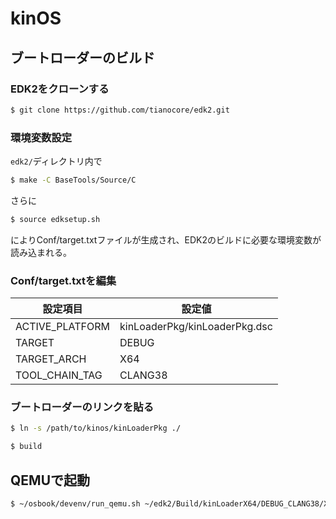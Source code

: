 # kinOS

## ブートローダーのビルド

### EDK2をクローンする

```bash
$ git clone https://github.com/tianocore/edk2.git
```

### 環境変数設定

`edk2/`ディレクトリ内で

```bash
$ make -C BaseTools/Source/C
```

さらに

```bash
$ source edksetup.sh
```

によりConf/target.txtファイルが生成され、EDK2のビルドに必要な環境変数が読み込まれる。

### Conf/target.txtを編集

| 設定項目 | 設定値 |
| ----  | ---- |
| ACTIVE_PLATFORM | kinLoaderPkg/kinLoaderPkg.dsc |
| TARGET | DEBUG |
|TARGET_ARCH | X64 |
| TOOL_CHAIN_TAG | CLANG38 |

### ブートローダーのリンクを貼る

```bash
$ ln -s /path/to/kinos/kinLoaderPkg ./

```

```bash
$ build
```

## QEMUで起動

```bash
$ ~/osbook/devenv/run_qemu.sh ~/edk2/Build/kinLoaderX64/DEBUG_CLANG38/X64/kinLoader.efi
```
